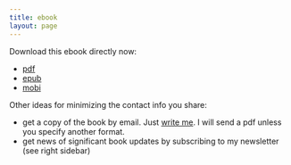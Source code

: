 ```yaml
---
title: ebook
layout: page
---
```


Download this ebook directly now:

- [pdf](https://leanpub.com/s/1g4YkiAqTEDg_aW0i5HSrT.pdf)
- [epub](https://leanpub.com/s/1g4YkiAqTEDg_aW0i5HSrT.epub)
- [mobi](https://leanpub.com/s/1g4YkiAqTEDg_aW0i5HSrT.mobi)

Other ideas for minimizing the contact info you share:

- get a copy of the book by email. Just [write me](/about/). I will send a pdf unless you specify another format. 
- get news of significant book updates by subscribing to my newsletter (see right sidebar)

<!--
pdf: https://leanpub.com/s/1g4YkiAqTEDg_aW0i5HSrT.pdf
epub: https://leanpub.com/s/1g4YkiAqTEDg_aW0i5HSrT.epub
mobi: https://leanpub.com/s/1g4YkiAqTEDg_aW0i5HSrT.mobi
-->
